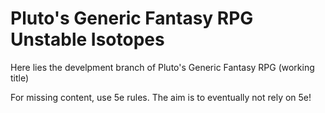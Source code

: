 # Pluto's Generic Fantasy RPG Unstable Isotopes

Here lies the develpment branch of Pluto's Generic Fantasy RPG (working title)

For missing content, use 5e rules. The aim is to eventually not rely on 5e!
